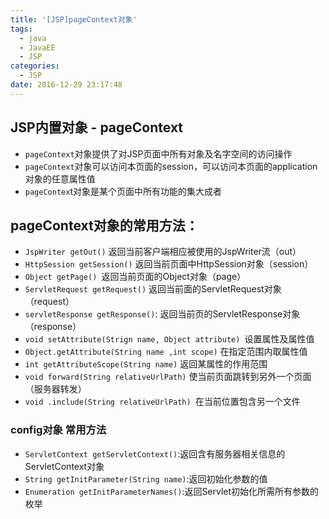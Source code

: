 ```yaml
---
title: '[JSP]pageContext对象'
tags:
  - java
  - JavaEE
  - JSP
categories:
  - JSP
date: 2016-12-29 23:17:48
---
```


## JSP内置对象 - pageContext
- `pageContext`对象提供了对JSP页面中所有对象及名字空间的访问操作
- `pageContext`对象可以访问本页面的session，可以访问本页面的application对象的任意属性值
- `pageContex`t对象是某个页面中所有功能的集大成者

## pageContext对象的常用方法：
- `JspWriter getOut()` 返回当前客户端相应被使用的JspWriter流（out）
- `HttpSession getSession()` 返回当前页面中HttpSession对象（session）
- `Object getPage() `返回当前页面的Object对象（page）
- `ServletRequest getRequest()` 返回当前面的ServletRequest对象（request）
- `servletResponse getResponse()`: 返回当前页的ServletResponse对象（response）
- `void setAttribute(Strign name, Object attribute) `设置属性及属性值
- `Object.getAttribute(String name ,int scope)` 在指定范围内取属性值
- `int getAttributeScope(String name)` 返回某属性的作用范围
- `void forward(String relativeUrlPath)` 使当前页面跳转到另外一个页面（服务器转发）
- `void .include(String relativeUrlPath) `在当前位置包含另一个文件

### config对象 常用方法
- `ServletContext getServletContext()`:返回含有服务器相关信息的ServletContext对象
- `String getInitParameter(String name)`:返回初始化参数的值
- `Enumeration getInitParameterNames()`:返回Servlet初始化所需所有参数的枚举</pre>
